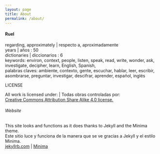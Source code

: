 ```yaml
---
layout: page
title: About
permalink: /about/
---
```


#### Ruel  

regarding, approximately | respecto a, aproximadamente  
years | años  : 50  
dictionaries | diccionarios  : 6  
keywords: environ, context, people, listen, speak, read, write, wonder, ask, investigate, decipher, learn, English, Spanish,  
palabras claves: ambiente, contexto, gente, escuchar, hablar, leer, escribir, asombrarse, preguntar, investigar, descifrar, aprender, español, inglés  

LICENSE

All work is licensed under:  |  Todas obras controladas por:  
[Creative Commons Attribution Share Alike 4.0 license.](https://creativecommons.org/licenses/by-sa/4.0/)  

###### Website  

This site looks and functions as it does thanks to Jekyll and the Minima theme.  
Este sitio luce y funciona de la manera que se ve gracias a Jekyll y el estilo Minima.  
[jekyllrb.com](https://jekyllrb.com/)  |  [Minima](https://github.com/jekyll/minima)  
